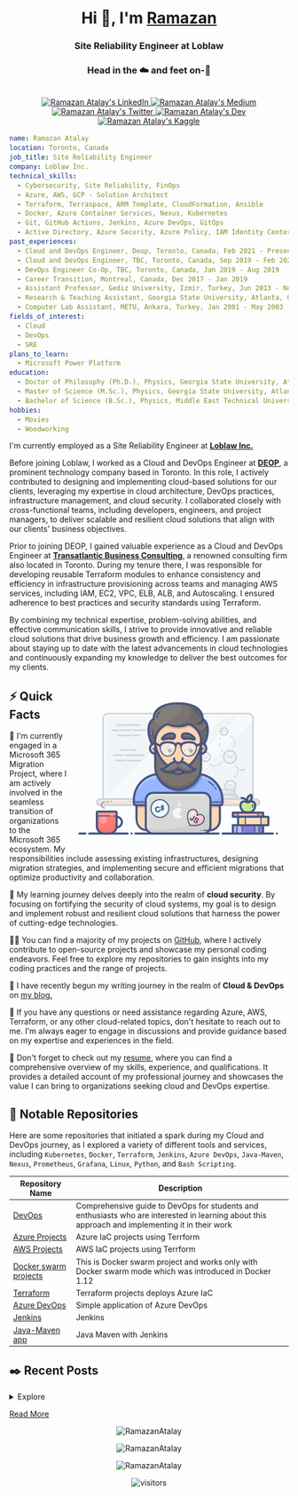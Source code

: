 <h1 align="center">Hi 👋, I'm <a href="https://www.linkedin.com/in/ratalay/">Ramazan</a></h1>
<h3 align="center">Site Reliability Engineer at Loblaw</h3>
<h3 align="center">Head in the ☁️ and feet on-🏢</h3>
<p align="center">
    <br/>
    <a href="https://www.linkedin.com/in/ratalay">
        <img src="https://img.shields.io/badge/LinkedIn-0077B5?style=for-the-badge&logo=linkedin&logoColor=white" alt="Ramazan Atalay's LinkedIn" width="100px" height="35px" />
    </a>
    <a href="https://ramazanatalay.medium.com">
        <img src="https://img.shields.io/badge/Medium-12100E?style=for-the-badge&logo=medium&logoColor=white" alt="Ramazan Atalay's Medium" width="100px" height="35px"/>
    </a>
    <a href="https://twitter.com/RamazanAtalay35">
        <img src="https://img.shields.io/badge/Twitter-1DA1F2?style=for-the-badge&logo=twitter&logoColor=white" alt="Ramazan Atalay's Twitter" width="100px" height="35px"/>
    </a>
    <a href="https://dev.to/ramazanatalay">
        <img src="https://img.shields.io/badge/dev.to-0A0A0A?style=for-the-badge&logo=devdotto&logoColor=white" alt="Ramazan Atalay's Dev" width="100px" height="35px"/>
    </a>
    <a href="https://www.kaggle.com/ramazanatalay">
        <img src="https://img.shields.io/badge/Kaggle-20BEFF?style=for-the-badge&logo=Kaggle&logoColor=white" alt="Ramazan Atalay's Kaggle" width="100px" height="35px"/>
    </a>
    <br>
</p>


```yaml
name: Ramazan Atalay
location: Toronto, Canada
job_title: Site Reliability Engineer
company: Loblaw Inc.
technical_skills:
  - Cybersecurity, Site Reliability, FinOps
  - Azure, AWS, GCP - Solution Architect
  - Terraform, Terraspace, ARM Template, CloudFormation, Ansible
  - Docker, Azure Container Services, Nexus, Kubernetes
  - Git, GitHub Actions, Jenkins, Azure DevOps, GitOps
  - Active Directory, Azure Security, Azure Policy, IAM Identity Center, Security Control Policies, Security Hub
past_experiences:
  - Cloud and DevOps Engineer, Deop, Toronto, Canada, Feb 2021 - Present
  - Cloud and DevOps Engineer, TBC, Toronto, Canada, Sep 2019 - Feb 2021
  - DevOps Engineer Co-Op, TBC, Toronto, Canada, Jan 2019 - Aug 2019
  - Career Transition, Montreal, Canada, Dec 2017 - Jan 2019
  - Assistant Professor, Gediz University, Izmir, Turkey, Jun 2013 - Nov 2017
  - Research & Teaching Assistant, Georgia State University, Atlanta, GA, Aug 2006 - Dec 2012
  - Computer Lab Assistant, METU, Ankara, Turkey, Jan 2001 - May 2003
fields_of_interest:
  - Cloud
  - DevOps
  - SRE
plans_to_learn: 
  - Microsoft Power Platform
education:
  - Doctor of Philosophy (Ph.D.), Physics, Georgia State University, Atlanta, GA
  - Master of Science (M.Sc.), Physics, Georgia State University, Atlanta, GA
  - Bachelor of Science (B.Sc.), Physics, Middle East Technical University (METU), Ankara, Turkey
hobbies:
  - Movies
  - Woodworking
```




<p>I'm currently employed as a Site Reliability Engineer at <strong><a href="https://www.loblaw.ca">Loblaw Inc.</a></strong></p>

<p>Before joining Loblaw, I worked as a Cloud and DevOps Engineer at <strong><a href="https://www.deop.ca">DEOP</a></strong>, a prominent technology company based in Toronto. In this role, I actively contributed to designing and implementing cloud-based solutions for our clients, leveraging my expertise in cloud architecture, DevOps practices, infrastructure management, and cloud security. I collaborated closely with cross-functional teams, including developers, engineers, and project managers, to deliver scalable and resilient cloud solutions that align with our clients' business objectives.</p>

<p>Prior to joining DEOP, I gained valuable experience as a Cloud and DevOps Engineer at <strong><a href="https://www.tbconsulting.ca">Transatlantic Business Consulting</a></strong>, a renowned consulting firm also located in Toronto. During my tenure there, I was responsible for developing reusable Terraform modules to enhance consistency and efficiency in infrastructure provisioning across teams and managing AWS services, including IAM, EC2, VPC, ELB, ALB, and Autoscaling. I ensured adherence to best practices and security standards using Terraform.</p>

<p>By combining my technical expertise, problem-solving abilities, and effective communication skills, I strive to provide innovative and reliable cloud solutions that drive business growth and efficiency. I am passionate about staying up to date with the latest advancements in cloud technologies and continuously expanding my knowledge to deliver the best outcomes for my clients.</p>


<img align="right"
     alt="DevOps"
     width="400"
     src="./images/DevOps.gif"/>

<h2>⚡️ Quick Facts</h2>
<p>🔭 I'm currently engaged in a <a href="https://github.com/RamazanAtalay/RamazanAtalay"> </a> Microsoft 365 Migration Project, where I am actively involved in the seamless transition of organizations to the Microsoft 365 ecosystem. My responsibilities include assessing existing infrastructures, designing migration strategies, and implementing secure and efficient migrations that optimize productivity and collaboration. </p>

<p>🧐 My learning journey delves deeply into the realm of <strong>cloud security</strong>. By focusing on fortifying the security of cloud systems, my goal is to design and implement robust and resilient cloud solutions that harness the power of cutting-edge technologies. </p>

<p>👨‍💻 You can find a majority of my projects on <a href="https://github.com/RamazanAtalay">GitHub</a>, where I actively contribute to open-source projects and showcase my personal coding endeavors. Feel free to explore my repositories to gain insights into my coding practices and the range of projects. </p>

<p>📝 I have recently begun my writing journey in the realm of <strong>Cloud & DevOps</strong> on <a href="https://ramazanatalay.medium.com">my blog.</a></p>

<p>💬 If you have any questions or need assistance regarding Azure, AWS, Terraform, or any other cloud-related topics, don't hesitate to reach out to me. I'm always eager to engage in discussions and provide guidance based on my expertise and experiences in the field.</p>

<p>📙 Don't forget to check out my <a href="https://www.linkedin.com/in/ratalay/">resume</a>, where you can find a comprehensive overview of my skills, experience, and qualifications. It provides a detailed account of my professional journey and showcases the value I can bring to organizations seeking cloud and DevOps expertise.</p>

<h2>💾 Notable Repositories</h2>

Here are some repositories that initiated a spark during my Cloud and DevOps journey, as I explored a variety of different tools and services, including `Kubernetes`, `Docker`, `Terraform`, `Jenkins`, `Azure DevOps`, `Java-Maven`, `Nexus`, `Prometheus`, `Grafana`, `Linux`, `Python`, and `Bash Scripting`.

| Repository Name                                                                   | Description                                                                                                                                     |
| --------------------------------------------------------------------------------- | ----------------------------------------------------------------------------------------------------------------------------------------------- |
| [DevOps](https://github.com/RamazanAtalay/devops-exercises)                       | Comprehensive guide to DevOps for students and enthusiasts who are interested in learning about this approach and implementing it in their work |
| [Azure Projects](https://github.com/RamazanAtalay/TerraformAzure)                 | Azure IaC projects using Terrform                                                                                                               |
| [AWS Projects](https://github.com/RamazanAtalay/TerraformAzure)                   | AWS IaC projects using Terrform                                                                                                                 |
| [Docker swarm projects](https://github.com/RamazanAtalay/docker-swarm-visualizer) | This is Docker swarm project and works only with Docker swarm mode which was introduced in Docker 1.12                                          |
| [Terraform](https://github.com/RamazanAtalay/TerraformAzure)                      | Terraform projects deploys Azure IaC                                                                                                            |
| [Azure DevOps]()                                                                  | Simple application of Azure DevOps                                                                                                              |
| [Jenkins](https://github.com/RamazanAtalay/java-maven-app)                        | Jenkins                                                                                                                                         |
| [Java-Maven app](https://github.com/RamazanAtalay/java-maven-app)                 | Java Maven with Jenkins                                                                                                                         |

<h2>✒️ Recent Posts</h2>
<details>
    <summary>Explore</summary>
    <li><a target="_blank" href="https://medium.com/@ramazanatalay/how-to-set-up-jenkins-using-docker-on-macos-a-step-by-step-guide-c6647e826045">How to Set Up Jenkins using Docker on MacOS: A Step-by-Step Guide — February 26, 2023</a></li>
    <li><a target="_blank" href="https://blog.ramazanatalay.com">⚡ The Fastest Way to Develop and Deploy Your Next Project — June 09, 2022</a></li>
</details>
<p><a target="_blank" href="https://ramazanatalay.medium.com">Read More</a></p>
<p align="center">
  <img src="https://github-readme-stats.vercel.app/api/top-langs?username=RamazanAtalay&show_icons=true&locale=en&layout=compact"
         alt="RamazanAtalay" /></p>

<p align="center">
  <img src="https://github-readme-stats.vercel.app/api?username=RamazanAtalay&show_icons=true&locale=en&count_private=true" alt="RamazanAtalay" /> </p>

<p align="center">
        <img src="https://github-readme-streak-stats.herokuapp.com/?user=RamazanAtalay"
         alt="RamazanAtalay" /></p>

<p align="center">
<img src="https://visitor-badge.glitch.me/badge?page_id=RamazanAtalay.RamazanAtalay" alt="visitors"/></p>
